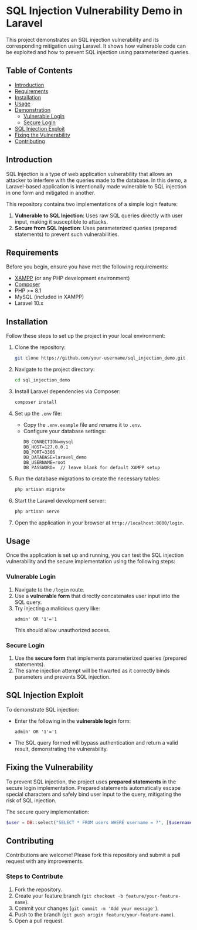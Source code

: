 # SQL Injection Vulnerability Demo in Laravel

This project demonstrates an SQL injection vulnerability and its corresponding mitigation using Laravel. It shows how vulnerable code can be exploited and how to prevent SQL injection using parameterized queries.

## Table of Contents

- [Introduction](#introduction)
- [Requirements](#requirements)
- [Installation](#installation)
- [Usage](#usage)
- [Demonstration](#demonstration)
  - [Vulnerable Login](#vulnerable-login)
  - [Secure Login](#secure-login)
- [SQL Injection Exploit](#sql-injection-exploit)
- [Fixing the Vulnerability](#fixing-the-vulnerability)
- [Contributing](#contributing)

## Introduction

SQL Injection is a type of web application vulnerability that allows an attacker to interfere with the queries made to the database. In this demo, a Laravel-based application is intentionally made vulnerable to SQL injection in one form and mitigated in another.

This repository contains two implementations of a simple login feature:
1. **Vulnerable to SQL Injection**: Uses raw SQL queries directly with user input, making it susceptible to attacks.
2. **Secure from SQL Injection**: Uses parameterized queries (prepared statements) to prevent such vulnerabilities.

## Requirements

Before you begin, ensure you have met the following requirements:

- [XAMPP](https://www.apachefriends.org/) (or any PHP development environment)
- [Composer](https://getcomposer.org/)
- PHP >= 8.1
- MySQL (included in XAMPP)
- Laravel 10.x

## Installation

Follow these steps to set up the project in your local environment:

1. Clone the repository:
   ```bash
   git clone https://github.com/your-username/sql_injection_demo.git
   ```

2. Navigate to the project directory:
   ```bash
   cd sql_injection_demo
   ```

3. Install Laravel dependencies via Composer:
   ```bash
   composer install
   ```

4. Set up the `.env` file:
   - Copy the `.env.example` file and rename it to `.env`.
   - Configure your database settings:
     ```env
     DB_CONNECTION=mysql
     DB_HOST=127.0.0.1
     DB_PORT=3306
     DB_DATABASE=laravel_demo
     DB_USERNAME=root
     DB_PASSWORD=  // leave blank for default XAMPP setup
     ```

5. Run the database migrations to create the necessary tables:
   ```bash
   php artisan migrate
   ```

6. Start the Laravel development server:
   ```bash
   php artisan serve
   ```

7. Open the application in your browser at `http://localhost:8000/login`.

## Usage

Once the application is set up and running, you can test the SQL injection vulnerability and the secure implementation using the following steps:

### Vulnerable Login

1. Navigate to the `/login` route.
2. Use a **vulnerable form** that directly concatenates user input into the SQL query.
3. Try injecting a malicious query like:
   ```
   admin' OR '1'='1
   ```
   This should allow unauthorized access.

### Secure Login

1. Use the **secure form** that implements parameterized queries (prepared statements).
2. The same injection attempt will be thwarted as it correctly binds parameters and prevents SQL injection.

## SQL Injection Exploit

To demonstrate SQL injection:
- Enter the following in the **vulnerable login** form:
  ```
  admin' OR '1'='1
  ```
- The SQL query formed will bypass authentication and return a valid result, demonstrating the vulnerability.

## Fixing the Vulnerability

To prevent SQL injection, the project uses **prepared statements** in the secure login implementation. Prepared statements automatically escape special characters and safely bind user input to the query, mitigating the risk of SQL injection.

The secure query implementation:
```php
$user = DB::select("SELECT * FROM users WHERE username = ?", [$username]);
```

## Contributing

Contributions are welcome! Please fork this repository and submit a pull request with any improvements.

### Steps to Contribute

1. Fork the repository.
2. Create your feature branch (`git checkout -b feature/your-feature-name`).
3. Commit your changes (`git commit -m 'Add your message'`).
4. Push to the branch (`git push origin feature/your-feature-name`).
5. Open a pull request.